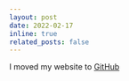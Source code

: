 ```yaml
---
layout: post
date: 2022-02-17
inline: true
related_posts: false
---
```


I moved my website to [GitHub](https://github.com/frankhuettner/frankhuettner.github.io)
